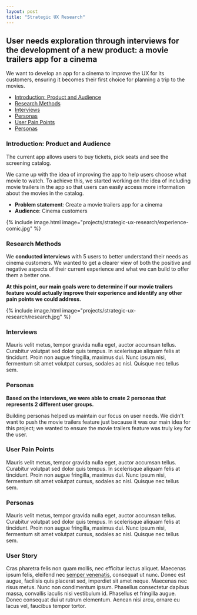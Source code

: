 ```yaml
---
layout: post
title: "Strategic UX Research"
---
```


## User needs exploration through interviews for the development of a new product: a movie trailers app for a cinema

We want to develop an app for a cinema to improve the UX for its customers, ensuring it becomes their first choice for planning a trip to the movies.

- [Introduction: Product and Audience](#introduction-product-and-audience)
- [Research Methods](#research-methods)
- [Interviews](#interviews)
- [Personas](#personas)
- [User Pain Points](#user-pain-points)
- [Personas](#personas)

### Introduction: Product and Audience

The current app allows users to buy tickets, pick seats and see the screening catalog.

We came up with the idea of improving the app to help users choose what movie to watch. To achieve this, we started working on the idea of including movie trailers in the app so that users can easily access more information about the movies in the catalog.

- **Problem statement**: Create a movie trailers app for a cinema
- **Audience**: Cinema customers

{% include image.html image="projects/strategic-ux-research/experience-comic.jpg" %}

### Research Methods

We **conducted interviews** with 5 users to better understand their needs as cinema customers. We wanted to get a clearer view of both the positive and negative aspects of their current experience and what we can build to offer them a better one.

**At this point, our main goals were to determine if our movie trailers feature would actually improve their experience and identify any other pain points we could address.**

{% include image.html image="projects/strategic-ux-research/research.jpg" %}

### Interviews

Mauris velit metus, tempor gravida nulla eget, auctor accumsan tellus. Curabitur volutpat sed dolor quis tempus. In scelerisque aliquam felis at tincidunt. Proin non augue fringilla, maximus dui. Nunc ipsum nisi, fermentum sit amet volutpat cursus, sodales ac nisl. Quisque nec tellus sem.

### Personas

**Based on the interviews, we were able to create 2 personas that represents 2 different user groups.**

Building personas helped us maintain our focus on user needs. We didn't want to push the movie trailers feature just because it was our main idea for this project; we wanted to ensure the movie trailers feature was truly key for the user.

### User Pain Points

Mauris velit metus, tempor gravida nulla eget, auctor accumsan tellus. Curabitur volutpat sed dolor quis tempus. In scelerisque aliquam felis at tincidunt. Proin non augue fringilla, maximus dui. Nunc ipsum nisi, fermentum sit amet volutpat cursus, sodales ac nisl. Quisque nec tellus sem.

### Personas

Mauris velit metus, tempor gravida nulla eget, auctor accumsan tellus. Curabitur volutpat sed dolor quis tempus. In scelerisque aliquam felis at tincidunt. Proin non augue fringilla, maximus dui. Nunc ipsum nisi, fermentum sit amet volutpat cursus, sodales ac nisl. Quisque nec tellus sem.

### User Story

Cras pharetra felis non quam mollis, nec efficitur lectus aliquet. Maecenas ipsum felis, eleifend nec [semper venenatis](#), consequat ut nunc. Donec est augue, facilisis quis placerat sed, imperdiet sit amet neque. Maecenas nec risus metus. Nunc non condimentum ipsum. Phasellus consectetur dapibus massa, convallis iaculis nisi vestibulum id. Phasellus et fringilla augue. Donec consequat dui ut rutrum elementum. Aenean nisi arcu, ornare eu lacus vel, faucibus tempor tortor.
